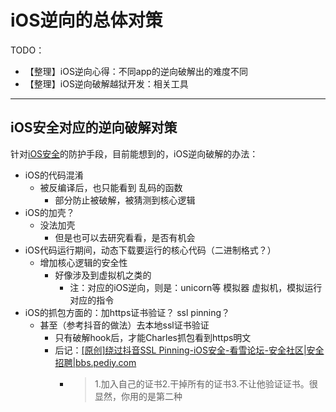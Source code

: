 # iOS逆向的总体对策

TODO：

* 【整理】iOS逆向心得：不同app的逆向破解出的难度不同
* 【整理】iOS逆向破解越狱开发：相关工具

---

## iOS安全对应的逆向破解对策

针对[iOS安全](https://book.crifan.org/books/ios_security_protect/website/)的防护手段，目前能想到的，iOS逆向破解的办法：

* iOS的代码混淆
  * 被反编译后，也只能看到 乱码的函数
    * 部分防止被破解，被猜测到核心逻辑
* iOS的加壳？
  * 没法加壳
    * 但是也可以去研究看看，是否有机会
* iOS代码运行期间，动态下载要运行的核心代码（二进制格式？）
  * 增加核心逻辑的安全性
    * 好像涉及到虚拟机之类的
      * 注：对应的iOS逆向，则是：unicorn等 模拟器 虚拟机，模拟运行对应的指令
* iOS的抓包方面的：加https证书验证？ ssl pinning？
  * 甚至（参考抖音的做法）去本地ssl证书验证
    * 只有破解hook后，才能Charles抓包看到https明文
    * 后记：[[原创]绕过抖音SSL Pinning-iOS安全-看雪论坛-安全社区|安全招聘|bbs.pediy.com](https://bbs.pediy.com/thread-270700.htm)
      * > 1.加入自己的证书2.干掉所有的证书3.不让他验证证书。很显然，你用的是第二种

